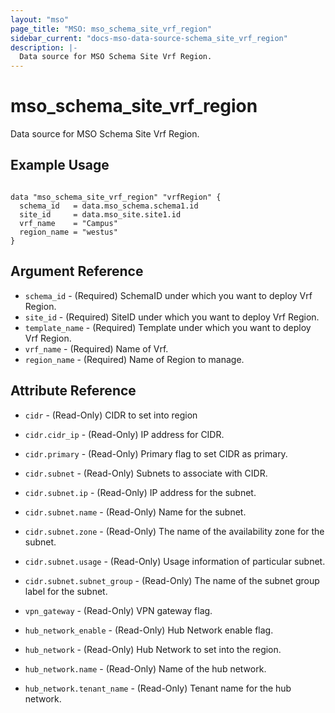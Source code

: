 ```yaml
---
layout: "mso"
page_title: "MSO: mso_schema_site_vrf_region"
sidebar_current: "docs-mso-data-source-schema_site_vrf_region"
description: |-
  Data source for MSO Schema Site Vrf Region.
---
```


# mso_schema_site_vrf_region #

Data source for MSO Schema Site Vrf Region.

## Example Usage ##

```hcl

data "mso_schema_site_vrf_region" "vrfRegion" {
  schema_id   = data.mso_schema.schema1.id
  site_id     = data.mso_site.site1.id
  vrf_name    = "Campus"
  region_name = "westus"
}

```

## Argument Reference ##

* `schema_id` - (Required) SchemaID under which you want to deploy Vrf Region.
* `site_id` - (Required) SiteID under which you want to deploy Vrf Region.
* `template_name` - (Required) Template under which you want to deploy Vrf Region.
* `vrf_name` - (Required) Name of Vrf.
* `region_name` - (Required) Name of Region to manage.

## Attribute Reference ##

* `cidr` - (Read-Only) CIDR to set into region
* `cidr.cidr_ip` - (Read-Only) IP address for CIDR.
* `cidr.primary` - (Read-Only) Primary flag to set CIDR as primary.

* `cidr.subnet` - (Read-Only) Subnets to associate with CIDR.
* `cidr.subnet.ip` - (Read-Only) IP address for the subnet.
* `cidr.subnet.name` - (Read-Only) Name for the subnet.
* `cidr.subnet.zone` - (Read-Only) The name of the availability zone for the subnet.
* `cidr.subnet.usage` - (Read-Only) Usage information of particular subnet.
* `cidr.subnet.subnet_group` - (Read-Only) The name of the subnet group label for the subnet.

* `vpn_gateway` - (Read-Only) VPN gateway flag.
* `hub_network_enable` - (Read-Only) Hub Network enable flag.

* `hub_network` - (Read-Only) Hub Network to set into the region.
* `hub_network.name` - (Read-Only) Name of the hub network.
* `hub_network.tenant_name` - (Read-Only) Tenant name for the hub network.
